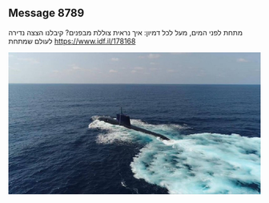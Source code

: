 ## Message 8789

מתחת לפני המים, מעל לכל דמיון:
איך נראית צוללת מבפנים? קיבלנו הצצה נדירה לעולם שמתחת
https://www.idf.il/178168

![Photo](./8789/8789_photo.jpg)
